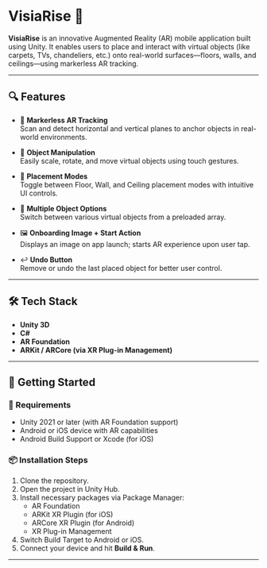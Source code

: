 # VisiaRise 🚀

**VisiaRise** is an innovative Augmented Reality (AR) mobile application built using Unity. It enables users to place and interact with virtual objects (like carpets, TVs, chandeliers, etc.) onto real-world surfaces—floors, walls, and ceilings—using markerless AR tracking.

---

## 🔍 Features

- 🎯 **Markerless AR Tracking**  
  Scan and detect horizontal and vertical planes to anchor objects in real-world environments.

- 🔁 **Object Manipulation**  
  Easily scale, rotate, and move virtual objects using touch gestures.

- 🔄 **Placement Modes**  
  Toggle between Floor, Wall, and Ceiling placement modes with intuitive UI controls.

- 🧩 **Multiple Object Options**  
  Switch between various virtual objects from a preloaded array.

- 🖼️ **Onboarding Image + Start Action**  
  Displays an image on app launch; starts AR experience upon user tap.

- ↩️ **Undo Button**  
  Remove or undo the last placed object for better user control.

---

## 🛠️ Tech Stack

- **Unity 3D**
- **C#**
- **AR Foundation**
- **ARKit / ARCore (via XR Plug-in Management)**

---

## 🚀 Getting Started

### 📱 Requirements

- Unity 2021 or later (with AR Foundation support)
- Android or iOS device with AR capabilities
- Android Build Support or Xcode (for iOS)

### 📦 Installation Steps

1. Clone the repository.
2. Open the project in Unity Hub.
3. Install necessary packages via Package Manager:
   - AR Foundation
   - ARKit XR Plugin (for iOS)
   - ARCore XR Plugin (for Android)
   - XR Plug-in Management
4. Switch Build Target to Android or iOS.
5. Connect your device and hit **Build & Run**.

---
